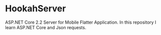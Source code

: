 # HookahServer
ASP.NET Core 2.2 Server for Mobile Flatter Application.
In this repository I learn ASP.NET Core and Json requests.
